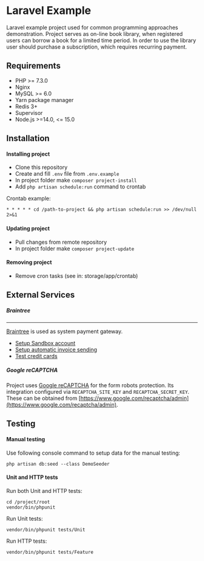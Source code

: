 Laravel Example
===============

Laravel example project used for common programming approaches demonstration.
Project serves as on-line book library, when registered users can borrow a book for a limited time period.
In order to use the library user should purchase a subscription, which requires recurring payment.


Requirements
------------

- PHP >= 7.3.0
- Nginx
- MySQL >= 6.0
- Yarn package manager
- Redis 3+
- Supervisor
- Node.js >=14.0, <= 15.0


Installation
------------

#### Installing project

- Clone this repository
- Create and fill `.env` file from `.env.example`
- In project folder make `composer project-install`
- Add `php artisan schedule:run` command to crontab

Crontab example:

```
* * * * * cd /path-to-project && php artisan schedule:run >> /dev/null 2>&1
```

#### Updating project

- Pull changes from remote repository
- In project folder make `composer project-update`

#### Removing project

- Remove cron tasks (see in: storage/app/crontab)


External Services
-----------------

##### Braintree
---------------

[Braintree](https://articles.braintreepayments.com/get-started/try-it-out) is used as system payment gateway.

- [Setup Sandbox account](https://www.braintreepayments.com/sandbox)
- [Setup automatic invoice sending](https://articles.braintreepayments.com/control-panel/transactions/email-receipts)
- [Test credit cards](https://developers.braintreepayments.com/reference/general/testing/php#credit-card-numbers)


##### Google reCAPTCHA

Project uses [Google reCAPTCHA](https://developers.google.com/recaptcha/) for the form robots protection.
Its integration configured via `RECAPTCHA_SITE_KEY` and `RECAPTCHA_SECRET_KEY`.
These can be obtained from [https://www.google.com/recaptcha/admin](https://www.google.com/recaptcha/admin).


Testing
-------

#### Manual testing

Use following console command to setup data for the manual testing:

```
php artisan db:seed --class DemoSeeder
```


#### Unit and HTTP tests

Run both Unit and HTTP tests:

```
cd /project/root
vendor/bin/phpunit
```

Run Unit tests:

```
vendor/bin/phpunit tests/Unit
```

Run HTTP tests:

```
vendor/bin/phpunit tests/Feature
```
